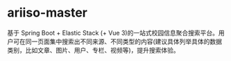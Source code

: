 # ariiso-master
基于 Spring Boot + Elastic Stack (+ Vue 3)的一站式校园信息聚合搜索平台。用户可在同一页面集中搜索出不同来源、不同类型的内容(建议具体列举具体的数据类别，比如文章、图片、用户、专栏、视频等)，提升搜索体验。
